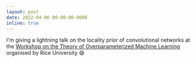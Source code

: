 ```yaml
---
layout: post
date: 2022-04-06 00:00:00-0000
inline: true
---
```


I'm giving a lightning talk on the locality prior of convolutional networks at the [Workshop on the Theory of Overparameterized Machine Learning](https://topml.rice.edu/) organised by Rice University :smile:
